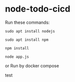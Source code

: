 # node-todo-cicd

Run these commands:

`sudo apt install nodejs`

`sudo apt install npm`

`npm install`

`node app.js`

or Run by docker compose

test
